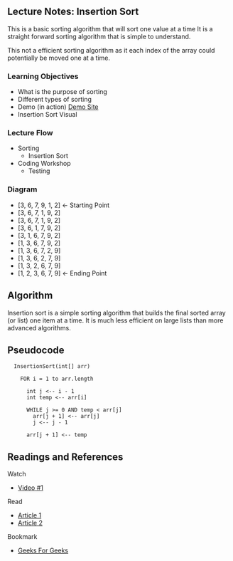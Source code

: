 ## Lecture Notes: Insertion Sort

This is a basic sorting algorithm that will sort one value at a time
It is a straight forward sorting algorithm that is simple to understand.

This not a efficient sorting algorithm as it each index of the array
could potentially be moved one at a time.

### Learning Objectives
 - What is the purpose of sorting
 - Different types of sorting
 - Demo (in action) [Demo Site](http://sorting.at/)
 - Insertion Sort Visual
### Lecture Flow
 - Sorting
    - Insertion Sort
 - Coding Workshop
    - Testing
    
### Diagram
- [3, 6, 7, 9, 1, 2] <- Starting Point
- [3, 6, 7, 1, 9, 2]
- [3, 6, 7, 1, 9, 2]
- [3, 6, 1, 7, 9, 2]
- [3, 1, 6, 7, 9, 2]
- [1, 3, 6, 7, 9, 2]
- [1, 3, 6, 7, 2, 9]
- [1, 3, 6, 2, 7, 9]
- [1, 3, 2, 6, 7, 9]
- [1, 2, 3, 6, 7, 9] <- Ending Point




## Algorithm
Insertion sort is a simple sorting algorithm that builds the final 
sorted array (or list) one item at a time. It is much less efficient
on large lists than more advanced algorithms.

## Pseudocode
```
  InsertionSort(int[] arr)
  
    FOR i = 1 to arr.length
    
      int j <-- i - 1
      int temp <-- arr[i]
      
      WHILE j >= 0 AND temp < arr[j]
        arr[j + 1] <-- arr[j]
        j <-- j - 1
        
      arr[j + 1] <-- temp
```

## Readings and References
Watch
 - [Video #1](https://www.youtube.com/watch?v=lCDZ0IprFw4)
 
Read
 - [Article 1](https://mathbits.com/MathBits/Java/arrays/InsertionSort.htm)
 - [Article 2](https://www.tutorialspoint.com/insertion-sort-in-Java)
 
Bookmark
 - [Geeks For Geeks](https://www.geeksforgeeks.org/insertion-sort/)